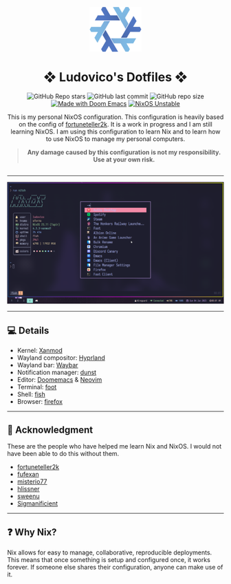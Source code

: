 <div align="center">

<img alt="NixOS" src="assets/nix-snowflake.svg" width="120px"/>

# ❖ Ludovico's Dotfiles ❖

![GitHub Repo stars](https://img.shields.io/github/stars/ludovicopiero/dotfiles?style=for-the-badge&labelColor=1B2330&color=807EDD)
![GitHub last commit](https://img.shields.io/github/last-commit/ludovicopiero/dotfiles?style=for-the-badge&labelColor=1B2330&color=807EDD)
![GitHub repo size](https://img.shields.io/github/repo-size/ludovicopiero/dotfiles?style=for-the-badge&labelColor=1B2330&color=807EDD)
[![Made with Doom Emacs](https://img.shields.io/badge/Made_with-Doom_Emacs-blueviolet.svg?style=for-the-badge&logo=GNU%20Emacs&labelColor=1B2330&logoColor=white&color=807EDD)](https://github.com/doomemacs/doom-emacs)
[![NixOS Unstable](https://img.shields.io/badge/NixOS-unstable-blue.svg?style=for-the-badge&labelColor=1B2330&logo=NixOS&logoColor=white&color=807EDD)](https://nixos.org)

This is my personal NixOS configuration. This configuration is heavily based on the config of [fortuneteller2k](https://github.com/fortuneteller2k/nix-config). It is a work in progress and I am still learning NixOS. I am using this configuration to learn Nix and to learn how to use NixOS to manage my personal computers.

> **Any damage caused by this configuration is not my responsibility. Use at your own risk.**

## </div>

---

![Screenshot](assets/ss.png)

---

## **:computer: Details**

- Kernel: [Xanmod](https://xanmod.org/)
- Wayland compositor: [Hyprland](https://hyprland.org)
- Wayland bar: [Waybar](https://github.com/Alexays/Waybar)
- Notification manager: [dunst](https://dunst-project.org)
- Editor: [Doomemacs](https://github.com/doomemacs/doomemacs) & [Neovim](https://neovim.io/)
- Terminal: [foot](https://codeberg.org/dnkl/foot)
- Shell: [fish](https://fishshell.com)
- Browser: [firefox](https://www.mozilla.org/en-US/firefox)

---

## **:cherry_blossom: Acknowledgment**

These are the people who have helped me learn Nix and NixOS. I would not have been able to do this without them.

- [fortuneteller2k](https://github.com/fortuneteller2k/nix-config)
- [fufexan](https://github.com/fufexan)
- [misterio77](https://github.com/misterio77)
- [hlissner](https://github.com/hlissner)
- [sweenu](https://github.com/sweenu)
- [Sigmanificient](https://github.com/Sigmanificient/)

---

## **:question: Why Nix?**

Nix allows for easy to manage, collaborative, reproducible deployments. This means that once something is setup and configured once, it works forever. If someone else shares their configuration, anyone can make use of it.

